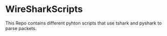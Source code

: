 # WireSharkScripts
 This Repo contains different pyhton scripts that use tshark and pyshark to parse packets. 
